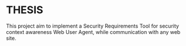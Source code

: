 # THESIS
This project aim to implement a Security Requirements Tool for security context awareness Web User Agent, while communication with any web site.
